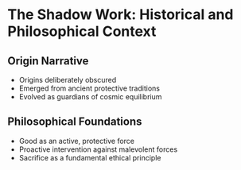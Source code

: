 # The Shadow Work: Historical and Philosophical Context

## Origin Narrative
- Origins deliberately obscured
- Emerged from ancient protective traditions
- Evolved as guardians of cosmic equilibrium

## Philosophical Foundations
- Good as an active, protective force
- Proactive intervention against malevolent forces
- Sacrifice as a fundamental ethical principle